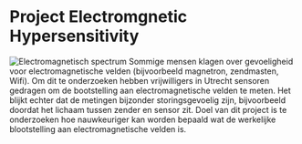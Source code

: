 # Project Electromgnetic Hypersensitivity

![Electromagnetisch spectrum](hypersensitivity)
Sommige mensen klagen over gevoeligheid voor electromagnetische velden (bijvoorbeeld magnetron, zendmasten, Wifi). Om dit te onderzoeken hebben vrijwilligers in Utrecht sensoren gedragen om de bootstelling aan electromagnetische velden te meten. Het blijkt echter dat de metingen bijzonder storingsgevoelig zijn, bijvoorbeeld doordat het lichaam tussen zender en sensor zit. Doel van dit project is te onderzoeken hoe nauwkeuriger kan worden bepaald wat de werkelijke blootstelling aan electromagnetische velden is.

